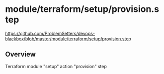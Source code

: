 # module/terraform/setup/provision.step

https://github.com/ProblemSetters/devops-blackbox/blob/master/module/terraform/setup/provision.step

## Overview

Terraform module "setup" action "provision" step


